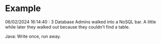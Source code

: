 # Example

<!-- replace-with-date starts -->
06/02/2024 16:14:40 : 3 Database Admins walked into a NoSQL bar. A little while later they walked out because they couldn't find a table.
<!-- replace-with-date ends -->

<!-- replace-with-joke starts -->
Java: Write once, run away.
<!-- replace-with-joke ends -->